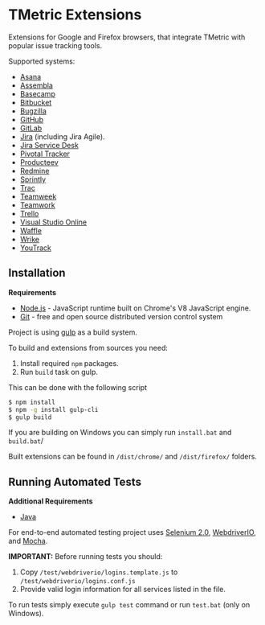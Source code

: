 # TMetric Extensions
Extensions for Google and Firefox browsers, that integrate TMetric with popular issue tracking tools.

Supported systems:
 - [Asana](https://asana.com/)
 - [Assembla](https://www.assembla.com/)
 - [Basecamp](https://basecamp.com/)
 - [Bitbucket](https://bitbucket.org/)
 - [Bugzilla](https://www.bugzilla.org/)
 - [GitHub](https://github.com/)
 - [GitLab](https://gitlab.com/)
 - [Jira](https://www.atlassian.com/software/jira) (including Jira Agile).
 - [Jira Service Desk](https://www.atlassian.com/software/jira/service-desk)
 - [Pivotal Tracker](https://www.pivotaltracker.com/)
 - [Producteev](https://www.producteev.com/)
 - [Redmine](https://www.redmine.org/)
 - [Sprintly](https://sprint.ly/)
 - [Trac](http://trac.edgewall.org/)
 - [Teamweek](https://teamweek.com/)
 - [Teamwork](https://www.teamwork.com/)
 - [Trello](https://trello.com/)
 - [Visual Studio Online](https://www.visualstudio.com/)
 - [Waffle](https://waffle.io/)
 - [Wrike](https://www.wrike.com/)
 - [YouTrack](https://www.jetbrains.com/youtrack/)

## Installation
**Requirements**
 - [Node.js](https://nodejs.org) - JavaScript runtime built on Chrome's V8 JavaScript engine. 
 - [Git](https://git-scm.com) - free and open source distributed version control system 

Project is using [gulp](http://gulpjs.com/) as a build system.

To build and extensions from sources you need:
1. Install required `npm` packages.
2. Run `build` task on gulp.

This can be done with the following script
```sh
$ npm install
$ npm -g install gulp-cli
$ gulp build
```

If you are building on Windows you can simply run `install.bat` and `build.bat`/

Built extensions can be found in `/dist/chrome/` and `/dist/firefox/` folders.

## Running Automated Tests

**Additional Requirements**
 - [Java](https://www.java.com/download)
 
 For end-to-end automated testing project uses [Selenium 2.0](http://www.seleniumhq.org/projects/webdriver/),
 [WebdriverIO](http://webdriver.io/), and [Mocha](https://mochajs.org/).
 
**IMPORTANT:**
Before running tests you should:
1. Copy `/test/webdriverio/logins.template.js` to `/test/webdriverio/logins.conf.js`   
2. Provide valid login information for all services listed in the file.
 
To run tests simply execute `gulp test` command or run `test.bat` (only on Windows).